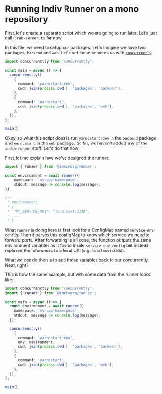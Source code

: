 # Running Indiv Runner on a mono repository

First, let's create a separate script which we are going to run later. Let's
just call it `run-server.ts` for now.

In this file, we need to setup our packages. Let's imagine we have two packages,
`backend` and `web`. Let's set these services up with
[`concurrently`](https://www.npmjs.com/package/concurrently).

```typescript
import concurrenctly from 'concurrently';

const main = async () => {
  concurrenctly([
    {
      command: 'yarn:start:dev',
      cwd: join(process.cwd(), 'packages', 'backend'),
    },
    {
      command: 'yarn:start',
      cwd: join(process.cwd(), 'packages', 'web'),
    },
  ]);
};

main();
```

Okey, so what this script does is run `yarn:start:dev` in the `backend` package
and `yarn:start` in the `web` package. So far, we haven't added any of the
`indiv-runner` stuff. Let's do that now!

First, let me explain how we've designed the runner.

```typescript
import { runner } from '@indivorg/runner';

const environment = await runner({
    namespace: 'my-app-namespace',
    stdout: message => console.log(message),
})

/**
 * environment:
 * {
 *  "MY_SERVICE_URI": "localhost:3338",
 *  ...
 * }

```

What `runner` is doing here is first look for a ConfigMap named
`service-env-config`. Then it parses this configMap to know which service we
need to forward ports. After forwarding is all done, the function outputs the
same environment variables as it found inside `service-env-config` but instead
replaced the references to a local URI (e.g. `localhost:3338`).

What we can do then is to add those variables back to our concurrently. Neat,
right?

This is how the same example, but with some data from the runner looks like:

```typescript
import concurrenctly from 'concurrently';
import { runner } from '@indivorg/runner';

const main = async () => {
  const environment = await runner({
    namespace: 'my-app-namespace',
    stdout: message => console.log(message),
  });

  concurrenctly([
    {
      command: 'yarn:start:dev',
      env: environment,
      cwd: join(process.cwd(), 'packages', 'backend'),
    },
    {
      command: 'yarn:start',
      cwd: join(process.cwd(), 'packages', 'web'),
    },
  ]);
};

main();
```
